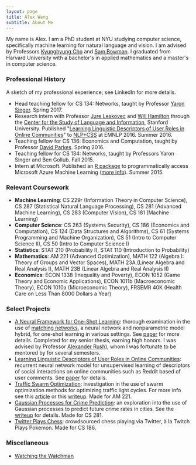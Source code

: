 ```yaml
---
layout: page
title: Alex Wang
subtitle: About Me
---
```


My name is Alex. I am a PhD student at NYU studying computer science, specifically machine learning for natural language and vision. I am advised by Professors [Kyunghyung Cho](http://www.kyunghyuncho.me/) and [Sam Bowman](https://www.nyu.edu/projects/bowman/). I graduated from Harvard University with a bachelor's in applied mathematics and a master's in computer science.

### Professional History

A sketch of my professional experience; see LinkedIn for more details.

- Head teaching fellow for CS 134: Networks, taught by Professor [Yaron Singer](http://people.seas.harvard.edu/~yaron/). Spring 2017.
- Research intern with Professor [Jure Leskovec](http://cs.stanford.edu/~jure/) and [Will Hamilton](https://stanford.edu/~wleif/) through the [Center for the Study of Language and Information](https://www-csli.stanford.edu/), Stanford University. Published "[Learning Linguistic Descriptors of User Roles in Online Communities](http://www.aclweb.org/anthology/W/W16/W16-5610.pdf)" to [NLP+CSS](https://sites.google.com/site/nlpandcss/nlpcss-at-emnlp-2016) at EMNLP 2016. Summer 2016.
- Teaching fellow for CS 136: Economics and Computation, taught by Professor [David Parkes](http://www.eecs.harvard.edu/~parkes/). Spring 2016.
- Teaching fellow for CS 134: Networks, taught by Professors Yaron Singer and Ben Gollub. Fall 2015.
- Intern at Microsoft. Published an [R package](https://cran.r-project.org/web/packages/AzureML/index.html) to programmatically access Microsoft Azure Machine Learning ([more info](http://blogs.technet.com/b/machinelearning/archive/2015/09/25/build-and-deploy-a-predictive-web-app-using-rstudio-and-azure-ml.aspx)). Summer 2015.

### Relevant Coursework

- **Machine Learning**: CS 229r (Information Theory in Computer Science), CS 287 (Statistical Natural Language Processing), CS 281 (Advanced Machine Learning), CS 283 (Computer Vision), CS 181 (Machine Learning)
- **Computer Science**: CS 263 (Systems Security), CS 186 (Economics and Computation), CS 124 (Data Structures and Algorithms), CS 61 (Systems Programming and Machine Organization), CS 51 (Intro to Computer Science II), CS 50 (Intro to Computer Science I)
- **Statistics**:  STAT 210 (Probability I), STAT 110 (Introduction to Probability)
- **Mathematics**: AM 221 (Advanced Optimization), MATH 122 (Algebra I: Theory of Groups and Vector Spaces), MATH 23A (Linear Algebra and Real Analysis I), MATH 23B (Linear Algebra and Real Analysis II)
- **Economics**: ECON 1338 (Inequality and Poverty), ECON 1052 (Game Theory and Economic Applications), ECON 1011b (Macroeconomic Theory), ECON 1010a (Microeconomic Theory), FRSEMR 40K (Health Care on Less Than 8000 Dollars a Year) 

### Select Projects

- [A Neural Framework for One-Shot Learning](https://github.com/W4ngatang/MatchingNets): thorough examination in the use of [matching networks](https://arxiv.org/abs/1606.04080), a neural network and nonparametric model hybrid, for one-shot learning in various settings. See [paper](/static/thesis.pdf) for more details. Completed for my senior thesis, earning high honors. I was advised by Professor [Alexander Rush](http://people.seas.harvard.edu/~srush/)), whom I was fortunate to be mentored by for several semesters.
- [Learning Linguistic Descriptors of User Roles in Online Communities](https://github.com/W4ngatang/Embeddit): recurrent neural network model for unsupervised learning of descriptors of social interactions on online communities such as Reddit based of user comments. See [paper](http://www.aclweb.org/anthology/W16-5610) for details.
- [Traffic Swarm Optimization](https://github.com/W4ngatang/TrafficSwarmOptimization): investigation in the use of swarm optimization methods for optimizing traffic light cycles. For more info see this [article](https://www.seas.harvard.edu/news/2016/06/ants-go-marching-on-to-optimize-traffic-lights) or this [writeup](/static/swarm-optimization-traffic). Made for AM 221.
- [Gaussian Processes for Crime Prediction](https://github.com/kandluis/crime-prediction): an exploration into the use of Gaussian processes to predict future crime rates in cities. See the [writeup](/static/gaussian-processes-crime) for details. Made for CS 281.
- [Twitter Plays Chess](https://github.com/mgentili/TwitterPlaysChess): crowdsourced chess playing via Twitter, &agrave; la Twitch Plays Pokemon. Made for CS 186. 

### Miscellaneous

- [Watching the Watchman](http://harvardpolitics.com/united-states/watching-watchman/)
